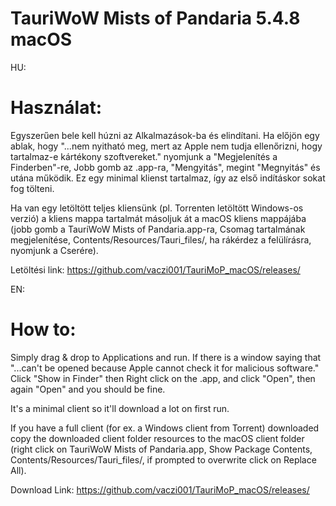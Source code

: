 # TauriWoW Mists of Pandaria 5.4.8 macOS

HU:
# Használat:
Egyszerűen bele kell húzni az Alkalmazások-ba és elindítani.
Ha előjön egy ablak, hogy "...nem nyitható meg, mert az Apple nem tudja ellenőrizni, hogy tartalmaz-e kártékony szoftvereket." nyomjunk a "Megjelenítés a Finderben"-re, Jobb gomb az .app-ra, "Mengyitás", megint "Megnyitás" és utána működik.
Ez egy minimal klienst tartalmaz, így az első indításkor sokat fog tölteni.

Ha van egy letöltött teljes kliensünk (pl. Torrenten letöltött Windows-os verzió) a kliens mappa tartalmát másoljuk át a macOS kliens mappájába (jobb gomb a TauriWoW Mists of Pandaria.app-ra, Csomag tartalmának megjelenítése, Contents/Resources/Tauri_files/, ha rákérdez a felülírásra, nyomjunk a Cserére).

Letöltési link: https://github.com/vaczi001/TauriMoP_macOS/releases/

EN:
# How to:
Simply drag & drop to Applications and run.
If there is a window saying that "...can't be opened because Apple cannot check it for malicious software." Click "Show in Finder" then Right click on the .app, and click "Open", then again "Open" and you should be fine.

It's a minimal client so it'll download a lot on first run.

If you have a full client (for ex. a Windows client from Torrent) downloaded copy the downloaded client folder resources to the macOS client folder (right click on TauriWoW Mists of Pandaria.app, Show Package Contents, Contents/Resources/Tauri_files/, if prompted to overwrite click on Replace All).

Download Link: https://github.com/vaczi001/TauriMoP_macOS/releases/
